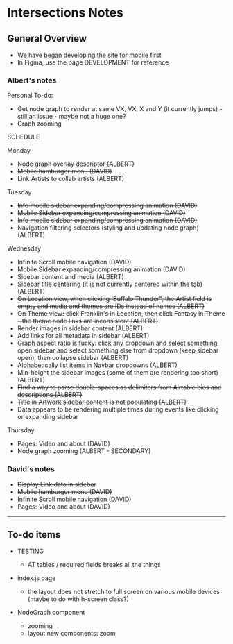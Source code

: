 # Intersections Notes

## General Overview

- We have began developing the site for mobile first
- In Figma, use the page DEVELOPMENT for reference

### Albert's notes

Personal To-do:

- Get node graph to render at same VX, VX, X and Y (it currently jumps) - still an issue - maybe not a huge one?
- Graph zooming

SCHEDULE

Monday

- ~~Node graph overlay descriptor (ALBERT)~~
- ~~Mobile hamburger menu (DAVID)~~
- Link Artists to collab artists (ALBERT)

Tuesday

- ~~Info mobile sidebar expanding/compressing animation (DAVID)~~
- ~~Mobile Sidebar expanding/compressing animation (DAVID)~~
- ~~Info mobile sidebar expanding/compressing animation (DAVID)~~
- Navigation filtering selectors (styling and updating node graph) (ALBERT)

Wednesday

- Infinite Scroll mobile navigation (DAVID)
- Mobile Sidebar expanding/compressing animation (DAVID)
- Sidebar content and media (ALBERT)
- Sidebar title centering (it is not currently centered within the tab) (ALBERT)
- ~~On Location view, when clicking 'Buffalo Thunder", the Artist field is empty and media and themes are IDs instead of names (ALBERT)~~
- ~~On Theme view: click Franklin's in Location, then click Fantasy in Theme - the theme node links are inconsistent (ALBERT)~~
- Render images in sidebar content (ALBERT)
- Add links for all metadata in sidebar (ALBERT)
- Graph aspect ratio is fucky: click any dropdown and select something, open sidebar and select something else from dropdown (keep sidebar open), then collapse sidebar (ALBERT)
- Alphabetically list items in Navbar dropdowns (ALBERT)
- Min-height the sidebar images (some of them are rendering too short) (ALBERT)
- ~~Find a way to parse double-spaces as delimiters from Airtable bios and descriptions (ALBERT)~~
- ~~Title in Artwork sidebar content is not populating (ALBERT)~~
- Data appears to be rendering multiple times during events like clicking or expanding sidebar

Thursday

- Pages: Video and about (DAVID)
- Node graph zooming (ALBERT - SECONDARY)

### David's notes

- ~~Display Link data in sidebar~~
- ~~Mobile hamburger menu (DAVID)~~
- Infinite Scroll mobile navigation (DAVID)
- Pages: Video and about (DAVID)

---

## To-do items

- TESTING

  - AT tables / required fields breaks all the things

- index.js page

  - the layout does not stretch to full screen on various mobile devices (maybe to do with h-screen class?)

- NodeGraph component
  - zooming
  - layout new components: zoom
